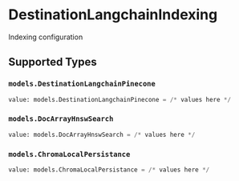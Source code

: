 # DestinationLangchainIndexing

Indexing configuration


## Supported Types

### `models.DestinationLangchainPinecone`

```python
value: models.DestinationLangchainPinecone = /* values here */
```

### `models.DocArrayHnswSearch`

```python
value: models.DocArrayHnswSearch = /* values here */
```

### `models.ChromaLocalPersistance`

```python
value: models.ChromaLocalPersistance = /* values here */
```

